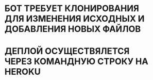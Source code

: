 # БОТ ТРЕБУЕТ КЛОНИРОВАНИЯ ДЛЯ ИЗМЕНЕНИЯ ИСХОДНЫХ И ДОБАВЛЕНИЯ НОВЫХ ФАЙЛОВ
# ДЕПЛОЙ ОСУЩЕСТВЯЛЕТСЯ ЧЕРЕЗ КОМАНДНУЮ СТРОКУ НА HEROKU
